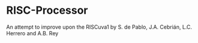 # RISC-Processor

An attempt to improve upon the RISCuva1 by S. de Pablo, J.A. Cebrián, L.C. Herrero and A.B. Rey